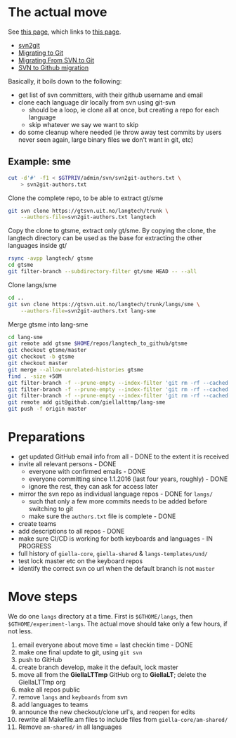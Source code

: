 # The actual move

See [this page](https://giellalt.uit.no/infra/InfraUpgradeAndGithub.html#Procedure+for+moving), which links to [this page](https://github.com/subethaedit/UniversalDetector).

* [svn2git](https://github.com/nirvdrum/svn2git)
* [Migrating to Git](https://git-scm.com/book/be/v2/Git-and-Other-Systems-Migrating-to-Git)
* [Migrating From SVN to Git](https://gist.github.com/barrysteyn/2ba947313e0a4ad086c3)
* [SVN to Github migration](https://stackoverflow.com/questions/50106970/svn-to-github-migration)

Basically, it boils down to the following:

* get list of svn committers, with their github username and email
* clone each language dir locally from svn using git-svn
	* should be a loop, ie clone all at once, but creating a repo for each language
	* skip whatever we say we want to skip
* do some cleanup where needed (ie throw away test commits by users never seen again, large binary files we don't want in git, etc)

## Example: sme

```bash
cut -d'#' -f1 < $GTPRIV/admin/svn/svn2git-authors.txt \
	> svn2git-authors.txt
```

Clone the complete repo, to be able to extract gt/sme

```bash
git svn clone https://gtsvn.uit.no/langtech/trunk \
    --authors-file=svn2git-authors.txt langtech
```

Copy the clone to gtsme, extract only gt/sme. By copying the clone,
the langtech directory can be used as the base for extracting
the other languages inside gt/

```bash
rsync -avpp langtech/ gtsme
cd gtsme
git filter-branch --subdirectory-filter gt/sme HEAD -- --all
```

Clone langs/sme

```bash
cd ..
git svn clone https://gtsvn.uit.no/langtech/trunk/langs/sme \
	--authors-file=svn2git-authors.txt lang-sme
```

Merge gtsme into lang-sme

```bash
cd lang-sme
git remote add gtsme $HOME/repos/langtech_to_github/gtsme
git checkout gtsme/master
git checkout -b gtsme
git checkout master
git merge --allow-unrelated-histories gtsme
find . -size +50M
git filter-branch -f --prune-empty --index-filter 'git rm -rf --cached --ignore-unmatch polderland/adj-sme-plx.txt' --tag-name-filter cat -- --all
git filter-branch -f --prune-empty --index-filter 'git rm -rf --cached --ignore-unmatch polderland/noun-sme-plx.txt' --tag-name-filter cat -- --all
git filter-branch -f --prune-empty --index-filter 'git rm -rf --cached --ignore-unmatch tools/spellcheckers/listbased/hunspell/nums.txt' --tag-name-filter cat -- --all
git remote add git@github.com/giellalttmp/lang-sme
git push -f origin master
```

# Preparations

* get updated GitHub email info from all - DONE to the extent it is received
* invite all relevant persons - DONE
  	* everyone with confirmed emails - DONE
  	* everyone committing since 1.1.2016 (last four years, roughly) - DONE
  	* ignore the rest, they can ask for access later
* mirror the svn repo as individual language repos - DONE for `langs/`
  	* such that only a few more commits needs to be added before switching to git
  	* make sure the `authors.txt` file is complete - DONE
* create teams
* add descriptions to all repos - DONE
* make sure CI/CD is working for both keyboards and languages - IN PROGRESS
* full history of `giella-core`, `giella-shared` & `langs-templates/und/`
* test lock master etc on the keyboard repos
* identify the correct svn co url when the default branch is not `master`

# Move steps

We do one `langs` directory at a time. First is `$GTHOME/langs`, then `$GTHOME/experiment-langs`. The actual move should take only a few hours, if not less.

1. email everyone about move time = last checkin time - DONE
1. make one final update to git, using `git svn`
1. push to GitHub
1. create branch develop, make it the default, lock master
1. move all from the **GiellaLTTmp** GitHub org to **GiellaLT**; delete the GiellaLTTmp org
1. make all repos public
1. remove `langs` and `keyboards` from svn
1. add languages to teams
1. announce the new checkout/clone url's, and reopen for edits
1. rewrite all Makefile.am files to include files from `giella-core/am-shared/`
1. Remove `am-shared/` in all languages
